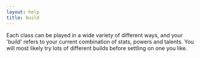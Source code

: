 ```yaml
---
layout: help
title: build
---
```


Each class can be played in a wide variety of different ways, and your 'build' 
refers to your current combination of stats, powers and talents.  You will most
likely try lots of different builds before settling on one you like.
